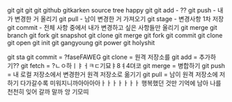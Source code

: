 git git git git github gitkarken source tree happy git
git add - ??
git push - 내가 변경한 거 올리기
git pull - 남이 변경한 거 가져오기
git stage - 변경사항 1차 저장
git commit - 전체 사항 중에서 내가 변경하고 싶은 사항들만 올리기
git merge
git branch
git fork
git snapshot
git clone
git merge
git fork
git commit
git clone 
git open
git init
git gangyoung
git power
git holyshit

git sta
git commit = ?faseFAWEG
git clone = 원격 저장소를 
git add =  추가하기??
git fetch = ?ㄴㅇ하ㅣㅑㅓㅋㄷ기묘ㅑ8ㅕ4뎌코
git merge = 병합하기
git push = 내 로컬 저장소에서 변경한거 원격 저장소로 옮기기 
git pull = 남이 원격 저장소에 저하기 다가갈수록 미워지니까아아아아ㅏㅏㅏㅏㅏㅏㅏ 행복했던 것만 기억에 남아
나를 천천히 잊어 갈까 말까 앙 기모띠
